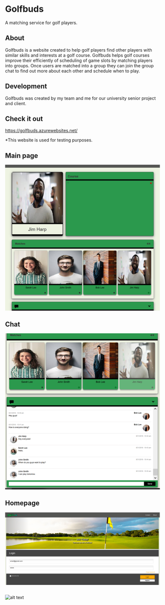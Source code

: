# Golfbuds
A matching service for golf players. 

## About
Golfbuds is a website created to help golf players find other players with similar skills and interests at a golf course. 
Golfbuds helps golf courses improve their efficiently of scheduling of game slots by matching players into groups.
Once users are matched into a group they can join the group chat to find out more about each other and schedule when to play.

## Development
Golfbuds was created by my team and me for our university senior project and client.

## Check it out
https://golfbuds.azurewebsites.net/

*This website is used for testing purposes.

## Main page
![alt text](https://github.com/anthonytran2/golfbuds/blob/master/images/ProfileAndMatches.png) 

## Chat
![alt text](https://github.com/anthonytran2/golfbuds/blob/master/images/Chat.PNG)

## Homepage
![alt text](https://github.com/anthonytran2/golfbuds/blob/master/images/login_page_top.PNG)

## 
![alt text](https://github.com/anthonytran2/golfbuds/blob/master/images/login_bottom.PNG)



